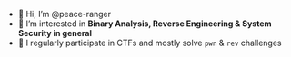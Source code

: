 - 👋 Hi, I’m @peace-ranger
- 👀 I’m interested in **Binary Analysis, Reverse Engineering & System Security in general**
- 🌱 I regularly participate in CTFs and mostly solve `pwn` & `rev` challenges

<!---
peace-ranger/peace-ranger is a ✨ special ✨ repository because its `README.md` (this file) appears on your GitHub profile.
You can click the Preview link to take a look at your changes.
--->
